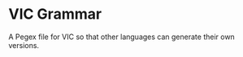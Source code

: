 VIC Grammar
===========

A Pegex file for VIC so that other languages can generate their own versions.
